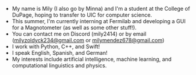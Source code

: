- My name is Mily (I also go by Minna) and I'm a student at the College of DuPage, hoping to transfer to UIC for computer science.
- This summer, I'm currently interning at Fermilab and developing a GUI for a Magnotometer (as well as some other stuff!). 
- You can contact me on Discord (mily2414) or by email (milyzoldyck234@gmail.com or milymendez678@gmail.com)
- I work with Python, C++, and Swift!
- I speak English, Spanish, and German!
- My interests include artificial intelligence, machine learning, and computational linguistics and physics.

<!---
mi55a/mi55a is a ✨ special ✨ repository because its `README.md` (this file) appears on your GitHub profile.
You can click the Preview link to take a look at your changes.
--->
